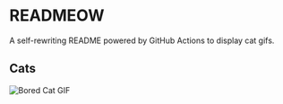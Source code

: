 # READMEOW

A self-rewriting README powered by GitHub Actions to display cat gifs.

## Cats

![Bored Cat GIF](https://media3.giphy.com/media/v1.Y2lkPTlhY2QwMmRhbzltdXE2eHVuZXZzcGxhY3M4dTlzYzhrZG1neHZjbnFzN3h3cXU3YiZlcD12MV9naWZzX3NlYXJjaCZjdD1n/mlvseq9yvZhba/200.gif)
